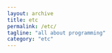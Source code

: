 ```yaml
---
layout: archive
title: etc
permalink: /etc/
tagline: "all about programming"
category: "etc"
---
```

